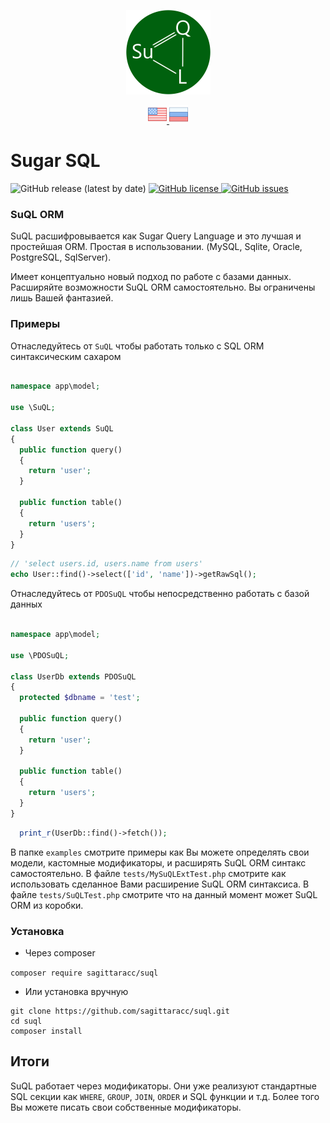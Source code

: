 <p align="center">
  <img src="/assets/images/logo.png" alt="logo"/>
</p>

<p align="center">
  <a href="README.md">
    <img src="/assets/images/en.png" alt="Read SuQL documentation in English"/>
  </a>
  <a href="README.ru.md">
    <img src="/assets/images/ru.png" alt="Читать SuQL документация на русском"/>
  </a>
</p>

# Sugar SQL

<p align="left">
  <img src="https://img.shields.io/github/v/release/sagittaracc/suql" alt="GitHub release (latest by date)"/>
  <a href="https://github.com/sagittaracc/suql/blob/master/LICENSE">
    <img src="https://img.shields.io/github/license/sagittaracc/suql" alt="GitHub license"/>
  </a>
  <a href="https://github.com/sagittaracc/suql/issues">
    <img src="https://img.shields.io/github/issues/sagittaracc/suql" alt="GitHub issues"/>
  </a>
</p>

### SuQL ORM
SuQL расшифровывается как Sugar Query Language и это лучшая и простейшая ORM. Простая в использовании.
(MySQL, Sqlite, Oracle, PostgreSQL, SqlServer).

Имеет концептуально новый подход по работе с базами данных.
Расширяйте возможности SuQL ORM самостоятельно. Вы ограничены лишь Вашей фантазией.

### Примеры

Отнаследуйтесь от ```SuQL``` чтобы работать только с SQL ORM синтаксическим сахаром

```php

namespace app\model;

use \SuQL;

class User extends SuQL
{
  public function query()
  {
    return 'user';
  }

  public function table()
  {
    return 'users';
  }
}

```

```php
// 'select users.id, users.name from users'
echo User::find()->select(['id', 'name'])->getRawSql();
```

Отнаследуйтесь от ```PDOSuQL``` чтобы непосредственно работать с базой данных

```php

namespace app\model;

use \PDOSuQL;

class UserDb extends PDOSuQL
{
  protected $dbname = 'test';

  public function query()
  {
    return 'user';
  }

  public function table()
  {
    return 'users';
  }
}

```

```php
  print_r(UserDb::find()->fetch());
```

В папке ```examples``` смотрите примеры как Вы можете определять свои модели, кастомные модификаторы, и расширять SuQL ORM синтакс самостоятельно.
В файле ```tests/MySuQLExtTest.php``` смотрите как использовать сделанное Вами расширение SuQL ORM синтаксиса.
В файле ```tests/SuQLTest.php``` смотрите что на данный момент может SuQL ORM из коробки.

### Установка
- Через composer

```composer require sagittaracc/suql```

- Или установка вручную

```
git clone https://github.com/sagittaracc/suql.git
cd suql
composer install
```

## Итоги
SuQL работает через модификаторы. Они уже реализуют стандартные SQL секции как `WHERE`, `GROUP`, `JOIN`, `ORDER` и SQL функции и т.д.
Более того Вы можете писать свои собственные модификаторы.
